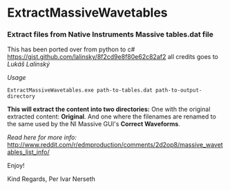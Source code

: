 # ExtractMassiveWavetables

### Extract files from Native Instruments Massive tables.dat file
This has been ported over from python to c#
https://gist.github.com/lalinsky/8f2cd9e8f80e62c82af2
all credits goes to *Lukáš Lalinský*

*Usage*
```
ExtractMassiveWavetables.exe path-to-tables.dat path-to-output-directory
```

**This will extract the content into two directories:**
One with the original extracted content: **Original**.
And one where the filenames are renamed to the same used by the NI Massive GUI's **Correct Waveforms**.

*Read here for more info:*
http://www.reddit.com/r/edmproduction/comments/2d2op8/massive_wavetables_list_info/

Enjoy!

Kind Regards,
Per Ivar Nerseth